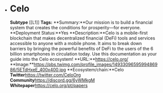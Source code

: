 - # Celo
  **Subtype** [[L1]]
  **Tags:** 
  **Summary:**Our mission is to build a financial system that creates the conditions for prosperity—for everyone.
  **Deployment Status:**Yes
  **Description:**Celo is a mobile-first blockchain that makes decentralized financial (DeFi) tools and services accessible to anyone with a mobile phone. It aims to break down barriers by bringing the powerful benefits of DeFi to the users of the 6 billion smartphones in circulation today. Use this documentation as your guide into the Celo ecosystem!
  **URL:**https://celo.org/
  **Image:**https://pbs.twimg.com/profile_images/1493309659599486986/5ETdHxeE_400x400.jpg
  **Ecosystem/chain:**Celo
  **Twitter**https://twitter.com/CeloOrg
  **Community**https://discord.gg/6yWMkgM
  **Whitepaper**https://celo.org/pt/papers